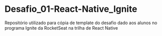 # Desafio_01-React-Native_Ignite
Repositório utilizado para cópia de template do desafio dado aos alunos no programa Ignite da RocketSeat na trilha de React Native
